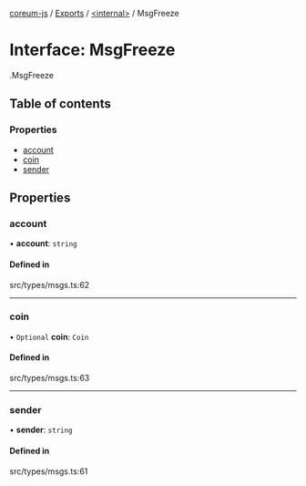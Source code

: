 [coreum-js](../README.md) / [Exports](../modules.md) / [<internal\>](../modules/internal_.md) / MsgFreeze

# Interface: MsgFreeze

[<internal>](../modules/internal_.md).MsgFreeze

## Table of contents

### Properties

- [account](internal_.MsgFreeze.md#account)
- [coin](internal_.MsgFreeze.md#coin)
- [sender](internal_.MsgFreeze.md#sender)

## Properties

### account

• **account**: `string`

#### Defined in

src/types/msgs.ts:62

___

### coin

• `Optional` **coin**: `Coin`

#### Defined in

src/types/msgs.ts:63

___

### sender

• **sender**: `string`

#### Defined in

src/types/msgs.ts:61
